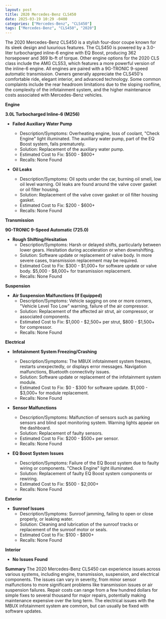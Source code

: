 ```yaml
---
layout: post
title: 2020 Mercedes-Benz CLS450
date: 2025-03-19 10:29 -0400
categories: ["Mercedes-Benz", "CLS450"]
tags: ["Mercedes-Benz", "CLS450", "2020"]
---
```

The 2020 Mercedes-Benz CLS450 is a stylish four-door coupe known for its sleek design and luxurious features. The CLS450 is powered by a 3.0-liter turbocharged inline-6 engine with EQ Boost, producing 362 horsepower and 369 lb-ft of torque. Other engine options for the 2020 CLS class include the AMG CLS53, which features a more powerful version of the inline-6 engine. All engines are paired with a 9G-TRONIC 9-speed automatic transmission. Owners generally appreciate the CLS450's comfortable ride, elegant interior, and advanced technology. Some common complaints include the rear headroom limitations due to the sloping roofline, the complexity of the infotainment system, and the higher maintenance costs associated with Mercedes-Benz vehicles.

**Engine**

**3.0L Turbocharged Inline-6 (M256)**
* **Failed Auxiliary Water Pump**
    * Description/Symptoms: Overheating engine, loss of coolant, "Check Engine" light illuminated. The auxiliary water pump, part of the EQ Boost system, fails prematurely.
    * Solution: Replacement of the auxiliary water pump.
    * Estimated Cost to Fix: $500 - $800+
    * Recalls: None Found

* **Oil Leaks**
    * Description/Symptoms: Oil spots under the car, burning oil smell, low oil level warning. Oil leaks are found around the valve cover gasket or oil filter housing.
    * Solution: Replacement of the valve cover gasket or oil filter housing gasket.
    * Estimated Cost to Fix: $200 - $600+
    * Recalls: None Found

**Transmission**

**9G-TRONIC 9-Speed Automatic (725.0)**

* **Rough Shifting/Hesitation**
    * Description/Symptoms: Harsh or delayed shifts, particularly between lower gears. Hesitation during acceleration or when downshifting.
    * Solution: Software update or replacement of valve body. In more severe cases, transmission replacement may be required.
    * Estimated Cost to Fix: $300 - $1,000+ for software update or valve body. $5,000 - $8,000+ for transmission replacement.
    * Recalls: None Found

**Suspension**

* **Air Suspension Malfunctions (If Equipped)**
    * Description/Symptoms: Vehicle sagging on one or more corners, "Vehicle Level Too Low" warning, failure of the air compressor.
    * Solution: Replacement of the affected air strut, air compressor, or associated components.
    * Estimated Cost to Fix: $1,000 - $2,500+ per strut, $800 - $1,500+ for compressor.
    * Recalls: None Found

**Electrical**

* **Infotainment System Freezing/Crashing**
    * Description/Symptoms: The MBUX infotainment system freezes, restarts unexpectedly, or displays error messages. Navigation malfunctions, Bluetooth connectivity issues.
    * Solution: Software update or replacement of the infotainment system module.
    * Estimated Cost to Fix: $0 - $300 for software update. $1,000 - $3,000+ for module replacement.
    * Recalls: None Found

* **Sensor Malfunctions**
    * Description/Symptoms: Malfunction of sensors such as parking sensors and blind spot monitoring system. Warning lights appear on the dashboard.
    * Solution: Replacement of faulty sensors.
    * Estimated Cost to Fix: $200 - $500+ per sensor.
    * Recalls: None Found

* **EQ Boost System Issues**
    * Description/Symptoms: Failure of the EQ Boost system due to faulty wiring or components. "Check Engine" light illuminated.
    * Solution: Replacement of faulty EQ Boost system components or rewiring.
    * Estimated Cost to Fix: $500 - $2,000+
    * Recalls: None Found

**Exterior**

* **Sunroof Issues**
    * Description/Symptoms: Sunroof jamming, failing to open or close properly, or leaking water.
    * Solution: Cleaning and lubrication of the sunroof tracks or replacement of the sunroof motor or seals.
    * Estimated Cost to Fix: $100 - $800+
    * Recalls: None Found

**Interior**

* **No Issues Found**

**Summary**
The 2020 Mercedes-Benz CLS450 can experience issues across various systems, including engine, transmission, suspension, and electrical components. The issues can vary in severity, from minor sensor malfunctions to more significant problems like transmission issues or air suspension failures. Repair costs can range from a few hundred dollars for simple fixes to several thousand for major repairs, potentially making maintenance expensive over the long term. The electrical issues with the MBUX infotainment system are common, but can usually be fixed with software updates.

